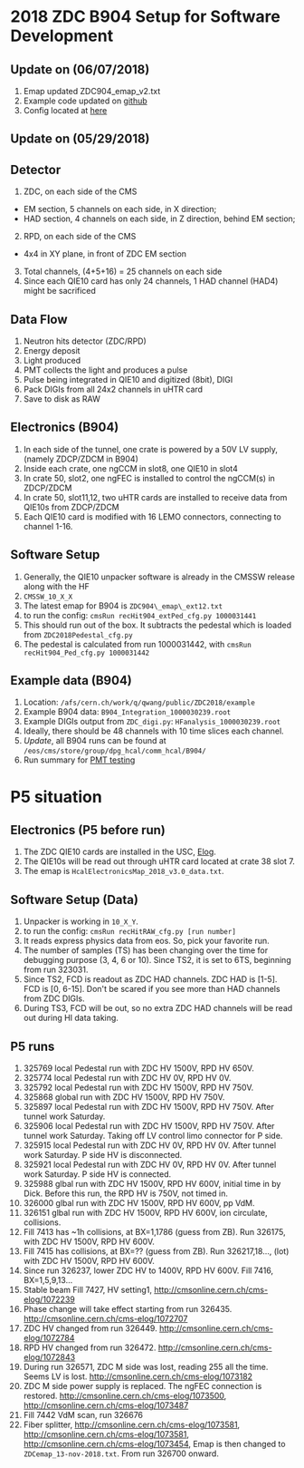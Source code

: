 # 2018 ZDC B904 Setup for Software Development
## Update on (06/07/2018)
1. Emap updated ZDC904_emap_v2.txt
2. Example code updated on [github](https://github.com/BetterWang/QWNtrkOfflineProducer/blob/ZDC2018/src/QWZDC2018Producer.cc)
3. Config located at [here](https://github.com/BetterWang/QWNtrkOfflineProducer/blob/ZDC2018/run2018/ZDC_digi.py)

## Update on (05/29/2018)
## Detector
1. ZDC, on each side of the CMS
  * EM section, 5 channels on each side, in X direction;
  * HAD section, 4 channels on each side, in Z direction, behind EM section;
2. RPD, on each side of the CMS
  * 4x4 in XY plane, in front of ZDC EM section
3. Total channels, (4+5+16) = 25 channels on each side
4. Since each QIE10 card has only 24 channels, 1 HAD channel (HAD4) might be sacrificed

## Data Flow
1. Neutron hits detector (ZDC/RPD)
2. Energy deposit
3. Light produced
4. PMT collects the light and produces a pulse
5. Pulse being integrated in QIE10 and digitized (8bit), DIGI
6. Pack DIGIs from all 24x2 channels in uHTR card
7. Save to disk as RAW

## Electronics (B904)
1. In each side of the tunnel, one crate is powered by a 50V LV supply, (namely ZDCP/ZDCM in B904)
2. Inside each crate, one ngCCM in slot8, one QIE10 in slot4
3. In crate 50, slot2, one ngFEC is installed to control the ngCCM(s) in ZDCP/ZDCM
4. In crate 50, slot11,12, two uHTR cards are installed to receive data from QIE10s from ZDCP/ZDCM
5. Each QIE10 card is modified with 16 LEMO connectors, connecting to channel 1-16.

## Software Setup
1. Generally, the QIE10 unpacker software is already in the CMSSW release along with the HF
2. `CMSSW_10_X_X`
3. The latest emap for B904 is `ZDC904\_emap\_ext12.txt`
4. to run the config: `cmsRun recHit904_extPed_cfg.py 1000031441`
5. This should run out of the box. It subtracts the pedestal which is loaded from `ZDC2018Pedestal_cfg.py`
6. The pedestal is calculated from run 1000031442, with `cmsRun recHit904_Ped_cfg.py 1000031442`

## Example data (B904)
1. Location: `/afs/cern.ch/work/q/qwang/public/ZDC2018/example`
2. Example B904 data: `B904_Integration_1000030239.root`
3. Example DIGIs output from `ZDC_digi.py`: `HFanalysis_1000030239.root`
4. Ideally, there should be 48 channels with 10 time slices each channel.
5. *Update*, all B904 runs can be found at `/eos/cms/store/group/dpg_hcal/comm_hcal/B904/`
6. Run summary for [PMT testing](https://www.evernote.com/l/AAG1pcCjgENOX6JdCExUbyTMNX4_Mf6Ydcs)

# P5 situation
## Electronics (P5 before run)
1. The ZDC QIE10 cards are installed in the USC, [Elog](http://cmsonline.cern.ch/cms-elog/1054529).
2. The QIE10s will be read out through uHTR card located at crate 38 slot 7.
3. The emap is `HcalElectronicsMap_2018_v3.0_data.txt`.

## Software Setup (Data)
1. Unpacker is working in `10_X_Y`.
2. to run the config: `cmsRun recHitRAW_cfg.py [run number]`
3. It reads express physics data from eos. So, pick your favorite run.
4. The number of samples (TS) has been changing over the time for debugging purpose (3, 4, 6 or 10). Since TS2, it is set to 6TS, beginning from run 323031.
5. Since TS2, FCD is readout as ZDC HAD channels. ZDC HAD is [1-5]. FCD is [0, 6-15]. Don't be scared if you see more than HAD channels from ZDC DIGIs.
6. During TS3, FCD will be out, so no extra ZDC HAD channels will be read out during HI data taking.


## P5 runs
1. 325769 local Pedestal run with ZDC HV 1500V, RPD HV 650V.
2. 325774 local Pedestal run with ZDC HV 0V, RPD HV 0V.
3. 325792 local Pedestal run with ZDC HV 1500V, RPD HV 750V.
4. 325868 global run with ZDC HV 1500V, RPD HV 750V.
5. 325897 local Pedestal run with ZDC HV 1500V, RPD HV 750V. After tunnel work Saturday.
6. 325906 local Pedestal run with ZDC HV 1500V, RPD HV 750V. After tunnel work Saturday. Taking off LV control limo connector for P side.
7. 325915 local Pedestal run with ZDC HV 0V, RPD HV 0V. After tunnel work Saturday. P side HV is disconnected.
8. 325921 local Pedestal run with ZDC HV 0V, RPD HV 0V. After tunnel work Saturday. P side HV is connected.
9. 325988 glbal run with ZDC HV 1500V, RPD HV 600V, initial time in by Dick. Before this run, the RPD HV is 750V, not timed in.
10. 326000 glbal run with ZDC HV 1500V, RPD HV 600V, pp VdM.
11. 326151 glbal run with ZDC HV 1500V, RPD HV 600V, ion circulate, collisions.
12. Fill 7413 has ~1h collisions, at BX=1,1786 (guess from ZB). Run 326175,  with ZDC HV 1500V, RPD HV 600V.
13. Fill 7415 has collisions, at BX=??  (guess from ZB). Run 326217,18..., (lot)  with ZDC HV 1500V, RPD HV 600V.
14. Since run 326237, lower ZDC HV to 1400V, RPD HV 600V. Fill 7416, BX=1,5,9,13...
15. Stable beam Fill 7427, HV setting1, http://cmsonline.cern.ch/cms-elog/1072239
16. Phase change will take effect starting from run 326435. http://cmsonline.cern.ch/cms-elog/1072707
17. ZDC HV changed from run 326449. http://cmsonline.cern.ch/cms-elog/1072784
18. RPD HV changed from run 326472. http://cmsonline.cern.ch/cms-elog/1072843
19. During run 326571, ZDC M side was lost, reading 255 all the time. Seems LV is lost. http://cmsonline.cern.ch/cms-elog/1073182
20. ZDC M side power supply is replaced. The ngFEC connection is restored. http://cmsonline.cern.ch/cms-elog/1073500, http://cmsonline.cern.ch/cms-elog/1073487
21. Fill 7442 VdM scan, run 326676
22. Fiber splitter, http://cmsonline.cern.ch/cms-elog/1073581, http://cmsonline.cern.ch/cms-elog/1073581, http://cmsonline.cern.ch/cms-elog/1073454, Emap is then changed to `ZDCemap_13-nov-2018.txt`. From run 326700 onward.


